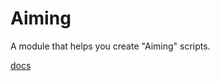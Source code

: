 # Aiming
 A module that helps you create "Aiming" scripts.

[docs](https://stefanuk12.github.io/Aiming/)

